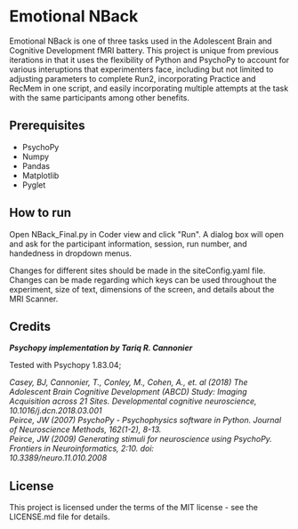 # Emotional NBack
Emotional NBack is one of three tasks used in the Adolescent Brain and Cognitive Development fMRI battery.  This project is unique from previous iterations in that it uses the flexibility of Python and PsychoPy to account for various interuptions that experimenters face, including but not limited to adjusting parameters to complete Run2, incorporating Practice and RecMem in one script, and easily incorporating multiple attempts at the task with the same participants among other benefits.

## Prerequisites
* PsychoPy
* Numpy
* Pandas
* Matplotlib
* Pyglet

## How to run
Open NBack_Final.py in Coder view and  click "Run".  A dialog box will open and ask for the participant information, session, run number, and handedness in dropdown menus.

Changes for different sites should be made in the siteConfig.yaml file.  Changes can be made regarding which keys can be used throughout the experiment, size of text, dimensions of the screen, and details about the MRI Scanner.

## Credits
_**Psychopy implementation by Tariq R. Cannonier**_

Tested with Psychopy 1.83.04; 

  _Casey, BJ, Cannonier, T., Conley, M., Cohen, A., et. al (2018) The Adolescent Brain Cognitive Development (ABCD)
      Study: Imaging Acquisition across 21 Sites. Developmental cognitive neuroscience, 10.1016/j.dcn.2018.03.001_  
  _Peirce, JW (2007) PsychoPy - Psychophysics software in Python. Journal of Neuroscience Methods, 162(1-2), 8-13._  
  _Peirce, JW (2009) Generating stimuli for neuroscience using PsychoPy. Frontiers in Neuroinformatics, 2:10. doi:  
      10.3389/neuro.11.010.2008_  

      
## License
This project is licensed under the terms of the MIT license - see the LICENSE.md file for details.

